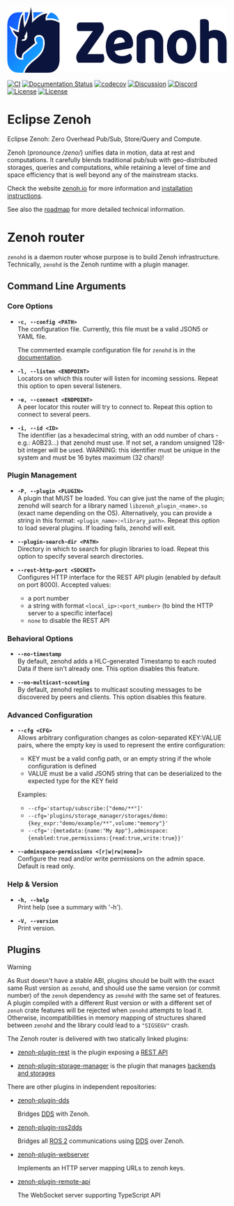 <img src="https://raw.githubusercontent.com/eclipse-zenoh/zenoh/master/zenoh-dragon.png" height="150">

[![CI](https://github.com/eclipse-zenoh/zenoh/actions/workflows/ci.yml/badge.svg?branch=main)](https://github.com/eclipse-zenoh/zenoh/actions?query=workflow%3ACI+branch%3Amain++)
[![Documentation Status](https://readthedocs.org/projects/zenoh-rust/badge/?version=latest)](https://zenoh-rust.readthedocs.io/en/latest/?badge=latest)
[![codecov](https://codecov.io/github/eclipse-zenoh/zenoh/branch/main/graph/badge.svg?token=F8T4C8WPZD)](https://codecov.io/github/eclipse-zenoh/zenoh)
[![Discussion](https://img.shields.io/badge/discussion-on%20github-blue)](https://github.com/eclipse-zenoh/roadmap/discussions)
[![Discord](https://img.shields.io/badge/chat-on%20discord-blue)](https://discord.gg/2GJ958VuHs)
[![License](https://img.shields.io/badge/License-EPL%202.0-blue)](https://choosealicense.com/licenses/epl-2.0/)
[![License](https://img.shields.io/badge/License-Apache%202.0-blue.svg)](https://opensource.org/licenses/Apache-2.0)

# Eclipse Zenoh

Eclipse Zenoh: Zero Overhead Pub/Sub, Store/Query and Compute.

Zenoh (pronounce _/zeno/_) unifies data in motion, data at rest and computations. It carefully blends traditional pub/sub with geo-distributed storages, queries and computations, while retaining a level of time and space efficiency that is well beyond any of the mainstream stacks.

Check the website [zenoh.io](http://zenoh.io) for more information and [installation instructions](https://zenoh.io/docs/getting-started/installation/).

See also the [roadmap](https://github.com/eclipse-zenoh/roadmap) for more detailed technical information.

# Zenoh router

`zenohd` is a daemon router whose purpose is to build Zenoh infrastructure. Technically, `zenohd` is the Zenoh runtime with a plugin manager.

## Command Line Arguments

### Core Options

- **`-c, --config <PATH>`**  
  The configuration file. Currently, this file must be a valid JSON5 or YAML file.

  The commented example configuration file for `zenohd` is in the [documentation](https://docs.rs/zenoh/latest/zenoh/config/struct.Config.html).

- **`-l, --listen <ENDPOINT>`**  
  Locators on which this router will listen for incoming sessions. Repeat this option to open several listeners.

- **`-e, --connect <ENDPOINT>`**  
  A peer locator this router will try to connect to. Repeat this option to connect to several peers.

- **`-i, --id <ID>`**  
  The identifier (as a hexadecimal string, with an odd number of chars - e.g.: A0B23...) that zenohd must use. If not set, a random unsigned 128-bit integer will be used. WARNING: this identifier must be unique in the system and must be 16 bytes maximum (32 chars)!

### Plugin Management

- **`-P, --plugin <PLUGIN>`**  
  A plugin that MUST be loaded. You can give just the name of the plugin; zenohd will search for a library named `libzenoh_plugin_<name>.so` (exact name depending on the OS). Alternatively, you can provide a string in this format: `<plugin_name>:<library_path>`. Repeat this option to load several plugins. If loading fails, zenohd will exit.

- **`--plugin-search-dir <PATH>`**  
  Directory in which to search for plugin libraries to load. Repeat this option to specify several search directories.

- **`--rest-http-port <SOCKET>`**  
  Configures HTTP interface for the REST API plugin (enabled by default on port 8000). Accepted values:
  - a port number
  - a string with format `<local_ip>:<port_number>` (to bind the HTTP server to a specific interface)  
  - `none` to disable the REST API

### Behavioral Options

- **`--no-timestamp`**  
  By default, zenohd adds a HLC-generated Timestamp to each routed Data if there isn't already one. This option disables this feature.

- **`--no-multicast-scouting`**  
  By default, zenohd replies to multicast scouting messages to be discovered by peers and clients. This option disables this feature.

### Advanced Configuration

- **`--cfg <CFG>`**  
  Allows arbitrary configuration changes as colon-separated KEY:VALUE pairs, where the empty key is used to represent the entire configuration:
  - KEY must be a valid config path, or an empty string if the whole configuration is defined
  - VALUE must be a valid JSON5 string that can be deserialized to the expected type for the KEY field
  
  Examples:
  - `--cfg='startup/subscribe:["demo/**"]'`
  - `--cfg='plugins/storage_manager/storages/demo:{key_expr:"demo/example/**",volume:"memory"}'`
  - `--cfg=':{metadata:{name:"My App"},adminspace:{enabled:true,permissions:{read:true,write:true}}'`

- **`--adminspace-permissions <[r|w|rw|none]>`**  
  Configure the read and/or write permissions on the admin space. Default is read only.

### Help & Version

- **`-h, --help`**  
  Print help (see a summary with '-h').

- **`-V, --version`**  
  Print version.

## Plugins

> [!WARNING]
> As Rust doesn't have a stable ABI, plugins should be built with the exact same Rust version as `zenohd`, and should use the same version (or commit number) of the `zenoh` dependency as `zenohd` with the same set of features. A plugin compiled with a different Rust version or with a different set of `zenoh` crate features will be rejected when `zenohd` attempts to load it. Otherwise, incompatibilities in memory mapping of structures shared between `zenohd` and the library could lead to a `"SIGSEGV"` crash.

The Zenoh router is delivered with two statically linked plugins:

- [zenoh-plugin-rest](../plugins/zenoh-plugin-rest) is the plugin exposing a [REST API](https://zenoh.io/docs/apis/rest/)

- [zenoh-plugin-storage-manager](../plugins/zenoh-plugin-storage-manager) is the plugin that manages
  [backends and storages](https://zenoh.io/docs/manual/plugin-storage-manager/#backends-and-volumes)

There are other plugins in independent repositories:

- [zenoh-plugin-dds](https://github.com/eclipse-zenoh/zenoh-plugin-dds/)

  Bridges [DDS](https://www.dds-foundation.org/) with Zenoh.

- [zenoh-plugin-ros2dds](https://github.com/eclipse-zenoh/zenoh-plugin-ros2dds/)

  Bridges all [ROS 2](https://ros.org/) communications using [DDS](https://www.dds-foundation.org/) over Zenoh.

- [zenoh-plugin-webserver](https://github.com/eclipse-zenoh/zenoh-plugin-webserver/)

  Implements an HTTP server mapping URLs to zenoh keys.

- [zenoh-plugin-remote-api](https://github.com/eclipse-zenoh/zenoh-ts/)

  The WebSocket server supporting TypeScript API

